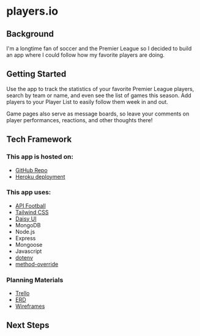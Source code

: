 <h1>players.io</h1>

<h2>Background</h2>
I'm a longtime fan of soccer and the Premier League so I decided to build an app where I could follow how my favorite players are doing.

<h2>Getting Started</h2>
Use the app to track the statistics of your favorite Premier League players, search by team or name, and even see the list of games this season. Add players to your Player List to easily follow them week in and out.

Game pages also serve as message boards, so leave your comments on player performances, reactions, and other thoughts there!

<h2>Tech Framework</h2>

<h3>This app is hosted on:</h3>
<ul>
<li><a href="https://github.com/mbedard0/players-io">GitHub Repo</a></li>
<li><a href="">Heroku deployment</a></li>
</ul>
<h3>This app uses:</h3>
<ul>
<li><a href="https://www.api-football.com/">API Football</a></li>
<li><a href="https://tailwindcss.com/">Tailwind CSS</a></li>
<li><a href="https://daisyui.com/">Daisy UI</a></li>
<li>MongoDB</li>
<li>Node.js</li>
<li>Express</li>
<li>Mongoose</li>
<li>Javascript</li>
<li><a href="https://www.npmjs.com/package/dotenv">dotenv</a></li>
<li><a href="http://expressjs.com/en/resources/middleware/method-override.html">method-override</a></li>
</ul>

<h3>Planning Materials</h3>
<ul>
<li><a href="https://trello.com/b/epchWZlM/sei-unit-2-project">Trello</a></li>
<li><a href="https://drive.google.com/file/d/15hRhxTA10-feHZK3SnYfZC7EwcnSckqL/view">ERD</a></li>
<li><a href="https://docs.google.com/presentation/d/1Y61JlytYLFGqQij26-h-84J2vHbuzdXv3W4NgKwAIGg/edit?usp=sharing">Wireframes</a></li>
</ul>


<h2>Next Steps</h2>